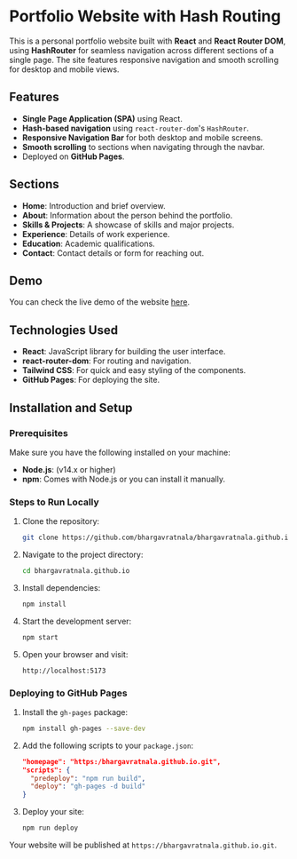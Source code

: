 # Portfolio Website with Hash Routing

This is a personal portfolio website built with **React** and **React Router DOM**, using **HashRouter** for seamless navigation across different sections of a single page. The site features responsive navigation and smooth scrolling for desktop and mobile views.

## Features
- **Single Page Application (SPA)** using React.
- **Hash-based navigation** using `react-router-dom`'s `HashRouter`.
- **Responsive Navigation Bar** for both desktop and mobile screens.
- **Smooth scrolling** to sections when navigating through the navbar.
- Deployed on **GitHub Pages**.

## Sections
- **Home**: Introduction and brief overview.
- **About**: Information about the person behind the portfolio.
- **Skills & Projects**: A showcase of skills and major projects.
- **Experience**: Details of work experience.
- **Education**: Academic qualifications.
- **Contact**: Contact details or form for reaching out.

## Demo
You can check the live demo of the website [here](#).

## Technologies Used
- **React**: JavaScript library for building the user interface.
- **react-router-dom**: For routing and navigation.
- **Tailwind CSS**: For quick and easy styling of the components.
- **GitHub Pages**: For deploying the site.

## Installation and Setup

### Prerequisites
Make sure you have the following installed on your machine:
- **Node.js**: (v14.x or higher)
- **npm**: Comes with Node.js or you can install it manually.

### Steps to Run Locally

1. Clone the repository:
    ```bash
    git clone https://github.com/bhargavratnala/bhargavratnala.github.io.git
    ```

2. Navigate to the project directory:
    ```bash
    cd bhargavratnala.github.io
    ```

3. Install dependencies:
    ```bash
    npm install
    ```

4. Start the development server:
    ```bash
    npm start
    ```

5. Open your browser and visit:
    ```
    http://localhost:5173
    ```

### Deploying to GitHub Pages

1. Install the `gh-pages` package:
    ```bash
    npm install gh-pages --save-dev
    ```

2. Add the following scripts to your `package.json`:
    ```json
    "homepage": "https:/bhargavratnala.github.io.git",
    "scripts": {
      "predeploy": "npm run build",
      "deploy": "gh-pages -d build"
    }
    ```

3. Deploy your site:
    ```bash
    npm run deploy
    ```

Your website will be published at `https://bhargavratnala.github.io.git`.